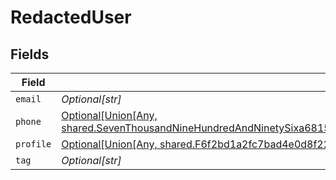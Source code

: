 # RedactedUser


## Fields

| Field                                                                                                                                                                         | Type                                                                                                                                                                          | Required                                                                                                                                                                      | Description                                                                                                                                                                   |
| ----------------------------------------------------------------------------------------------------------------------------------------------------------------------------- | ----------------------------------------------------------------------------------------------------------------------------------------------------------------------------- | ----------------------------------------------------------------------------------------------------------------------------------------------------------------------------- | ----------------------------------------------------------------------------------------------------------------------------------------------------------------------------- |
| `email`                                                                                                                                                                       | *Optional[str]*                                                                                                                                                               | :heavy_minus_sign:                                                                                                                                                            | N/A                                                                                                                                                                           |
| `phone`                                                                                                                                                                       | [Optional[Union[Any, shared.SevenThousandNineHundredAndNinetySixa6815c717c0e93865680b5cd47dec90314e97e4e7282bed7fc2f367bc051]]](undefined/models/shared/redacteduserphone.md) | :heavy_minus_sign:                                                                                                                                                            | N/A                                                                                                                                                                           |
| `profile`                                                                                                                                                                     | [Optional[Union[Any, shared.F6f2bd1a2fc7bad4e0d8f22345fc5f6699d096b7797b93575869c544a4fc5cef]]](undefined/models/shared/redacteduserprofile.md)                               | :heavy_minus_sign:                                                                                                                                                            | N/A                                                                                                                                                                           |
| `tag`                                                                                                                                                                         | *Optional[str]*                                                                                                                                                               | :heavy_minus_sign:                                                                                                                                                            | N/A                                                                                                                                                                           |